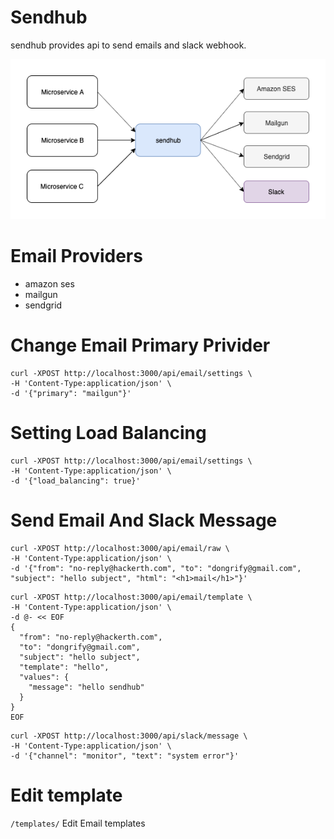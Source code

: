 # Sendhub
sendhub provides api to send emails and slack webhook.

![sendhub](https://github.com/dongri/images/blob/master/sendhub.png?raw=true "sendhub")

# Email Providers
* amazon ses
* mailgun
* sendgrid

# Change Email Primary Privider
```
curl -XPOST http://localhost:3000/api/email/settings \
-H 'Content-Type:application/json' \
-d '{"primary": "mailgun"}'
```

# Setting Load Balancing
```
curl -XPOST http://localhost:3000/api/email/settings \
-H 'Content-Type:application/json' \
-d '{"load_balancing": true}'
```

# Send Email And Slack Message
```
curl -XPOST http://localhost:3000/api/email/raw \
-H 'Content-Type:application/json' \
-d '{"from": "no-reply@hackerth.com", "to": "dongrify@gmail.com", "subject": "hello subject", "html": "<h1>mail</h1>"}'
```

```
curl -XPOST http://localhost:3000/api/email/template \
-H 'Content-Type:application/json' \
-d @- << EOF
{
  "from": "no-reply@hackerth.com",
  "to": "dongrify@gmail.com",
  "subject": "hello subject",
  "template": "hello",
  "values": {
    "message": "hello sendhub"
  }
}
EOF
```

```
curl -XPOST http://localhost:3000/api/slack/message \
-H 'Content-Type:application/json' \
-d '{"channel": "monitor", "text": "system error"}'
```

# Edit template
`/templates/` Edit Email templates
